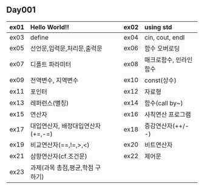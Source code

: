 ## Day001
|ex01|Hello World!!|　|ex02|using std|
|:---:|:---|---|:---:|:---|
|ex03|define||ex04|cin, cout, endl|
|ex05|선언문,입력문,처리문,출력문||ex06|함수 오버로딩|
|ex07|디폴트 파라미터||ex08|매크로함수, 인라인함수|
|ex09|전역변수, 지역변수||ex10|const(상수)|
|ex11|포인터||ex12|자료형|
|ex13|레퍼런스(별칭)||ex14|함수(call by~)|
|ex15|연산자||ex16|사칙연산 프로그램|
|ex17|대입연산자, 배정대입연산자(+=,-=)||ex18|증감연산자(++/--)|
|ex19|비교연산자(==,!=,>,<)||ex20|비트연산자|
|ex21|삼항연산자(cf.조건문)||ex22|제어문|
|ex23|과제(과목 총점,평균,학점 구하기)|

